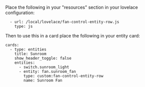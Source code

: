 Place the following in your "resources" section in your lovelace configuration:

  ```
    - url: /local/lovelace/fan-control-entity-row.js
      type: js
  ```
    
Then to use this in a card place the following in your entity card:
    
  ```
  cards:
    - type: entities
      title: Sunroom
      show_header_toggle: false
      entities:
        - switch.sunroom_light
        - entity: fan.sunroom_fan
          type: custom:fan-control-entity-row
          name: Sunroom Fan    
  ```
